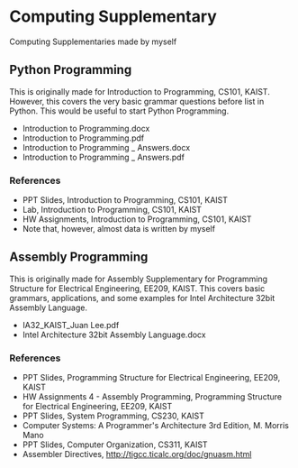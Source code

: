 # Computing Supplementary
Computing Supplementaries made by myself  

## Python Programming
This is originally made for Introduction to Programming, CS101, KAIST. However, this covers the very basic grammar questions before list in Python. This would be useful to start Python Programming.  
* Introduction to Programming.docx
* Introduction to Programming.pdf
* Introduction to Programming _ Answers.docx
* Introduction to Programming _ Answers.pdf

### References
* PPT Slides, Introduction to Programming, CS101, KAIST
* Lab, Introduction to Programming, CS101, KAIST
* HW Assignments, Introduction to Programming, CS101, KAIST
* Note that, however, almost data is written by myself

## Assembly Programming
This is originally made for Assembly Supplementary for Programming Structure for Electrical Engineering, EE209, KAIST. This covers basic grammars, applications, and some examples for Intel Architecture 32bit Assembly Language.
* IA32_KAIST_Juan Lee.pdf
* Intel Architecture 32bit Assembly Language.docx

### References
* PPT Slides, Programming Structure for Electrical Engineering, EE209, KAIST
* HW Assignments 4 - Assembly Programming, Programming Structure for Electrical Engineering, EE209, KAIST
* PPT Slides, System Programming, CS230, KAIST
* Computer Systems: A Programmer's Architecture 3rd Edition, M. Morris Mano
* PPT Slides, Computer Organization, CS311, KAIST
* Assembler Directives, http://tigcc.ticalc.org/doc/gnuasm.html